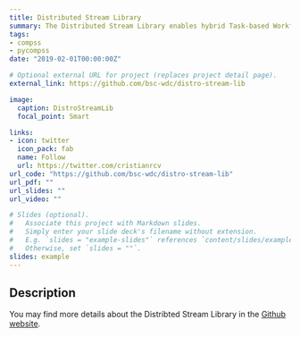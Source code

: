 ```yaml
---
title: Distributed Stream Library
summary: The Distributed Stream Library enables hybrid Task-based Workflows and Dataflows.
tags:
- compss
- pycompss
date: "2019-02-01T00:00:00Z"

# Optional external URL for project (replaces project detail page).
external_link: https://github.com/bsc-wdc/distro-stream-lib

image:
  caption: DistroStreamLib
  focal_point: Smart

links:
- icon: twitter
  icon_pack: fab
  name: Follow
  url: https://twitter.com/cristianrcv
url_code: "https://github.com/bsc-wdc/distro-stream-lib"
url_pdf: ""
url_slides: ""
url_video: ""

# Slides (optional).
#   Associate this project with Markdown slides.
#   Simply enter your slide deck's filename without extension.
#   E.g. `slides = "example-slides"` references `content/slides/example-slides.md`.
#   Otherwise, set `slides = ""`.
slides: example
---
```


<h2>Description</h2>

You may find more details about the Distribted Stream Library in the <a href="https://github.com/bsc-wdc/distro-stream-lib" target="_blank">Github website</a>.

